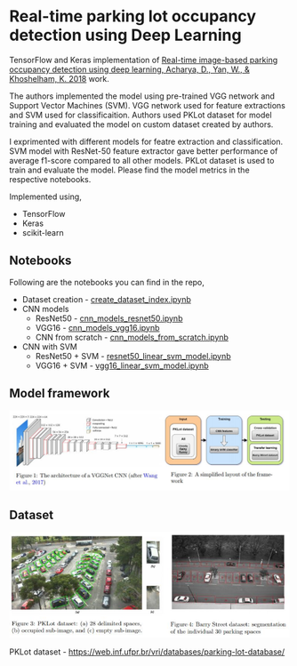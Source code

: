 # Real-time parking lot occupancy detection using Deep Learning

TensorFlow and Keras implementation of [Real-time image-based parking occupancy detection using deep learning, Acharya, D., Yan, W., &amp; Khoshelham, K. 2018](http://ceur-ws.org/Vol-2087/paper5.pdf) work.

The authors implemented the model using pre-trained VGG network and Support Vector Machines (SVM). VGG network used for feature extractions and SVM used for classificaition. Authors used PKLot dataset for model training and evaluated the model on custom dataset created by authors.

I exprimented with different models for featre extraction and classification. SVM model with ResNet-50 feature extractor gave better performance of average f1-score compared to all other models. PKLot dataset is used to train and evaluate the model. Please find the model metrics in the respective notebooks.

Implemented using,
- TensorFlow
- Keras
- scikit-learn

## Notebooks
Following are the notebooks you can find in the repo,
- Dataset creation - [create_dataset_index.ipynb](create_dataset_index.ipynb)
- CNN models
  - ResNet50 - [cnn_models_resnet50.ipynb](cnn_models_resnet50.ipynb)
  - VGG16 - [cnn_models_vgg16.ipynb](cnn_models_vgg16.ipynb)
  - CNN from scratch - [cnn_models_from_scratch.ipynb](cnn_models_from_scratch.ipynb)
- CNN with SVM
  - ResNet50 + SVM - [resnet50_linear_svm_model.ipynb](resnet50_linear_svm_model.ipynb)
  - VGG16 + SVM - [vgg16_linear_svm_model.ipynb](vgg16_linear_svm_model.ipynb)

## Model framework
![Model framework](images/model_framework.JPG)

## Dataset
![Dataset](images/pklot_dataset.JPG)

PKLot dataset - https://web.inf.ufpr.br/vri/databases/parking-lot-database/

